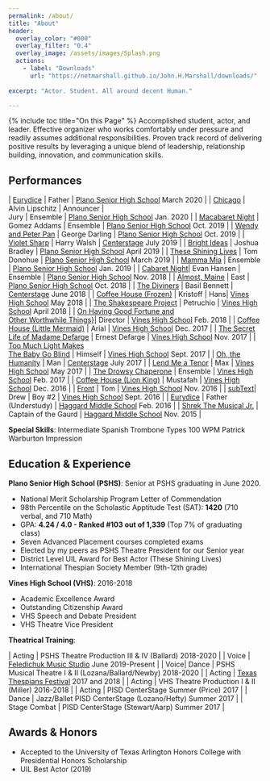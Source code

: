 ```yaml
---
permalink: /about/
title: "About"
header:
  overlay_color: "#000"
  overlay_filter: "0.4"
  overlay_image: /assets/images/Splash.png
  actions:
    - label: "Downloads"
      url: "https://netmarshall.github.io/John.H.Marshall/downloads/"
    
excerpt: "Actor. Student. All around decent Human."

---
```

{% include toc title="On this Page" %}
Accomplished student, actor, and leader. Effective organizer who works comfortably under pressure and readily assumes additional responsibilities. Proven track record of delivering positive results by leveraging a unique blend of leadership, relationship building, innovation, and communication skills.

## Performances

| [Eurydice](https://netmarshall.github.io/John.H.Marshall/gallery/#eurydice) | Father | [Plano Senior High School](https://www.pshstheatre.com/about) March 2020 |
| [Chicago](https://netmarshall.github.io/John.H.Marshall/gallery/#chicago) | Alvin Lipschitz \| Announcer \| <br>Jury \| Ensemble | [Plano Senior High School](https://www.pshstheatre.com/about) Jan. 2020 |
| [Macabaret Night](https://netmarshall.github.io/John.H.Marshall/gallery/#macabaret-night) | Gomez Addams \| Ensemble | [Plano Senior High School](https://www.pshstheatre.com/about) Oct. 2019 |
| [Wendy and Peter Pan](https://netmarshall.github.io/John.H.Marshall/gallery/#wendy-and-peter-pan) | George Darling | [Plano Senior High School](https://www.pshstheatre.com/about) Oct. 2019 |
| [Violet Sharp](https://netmarshall.github.io/John.H.Marshall/gallery/#violet-sharp) | Harry Walsh | [Centerstage](https://www.pisd.edu/Page/19755) July 2019 |
| [Bright Ideas](https://netmarshall.github.io/John.H.Marshall/gallery/#bright-ideas) | Joshua Bradley | [Plano Senior High School](https://www.pshstheatre.com/about) April 2019 |
| [These Shining Lives](https://netmarshall.github.io/John.H.Marshall/gallery/#these-shining-lives) | Tom Donohue | [Plano Senior High School](https://www.pshstheatre.com/about) March 2019 |
| [Mamma Mia](https://netmarshall.github.io/John.H.Marshall/gallery/#mamma-mia) | Ensemble | [Plano Senior High School](https://www.pshstheatre.com/about) Jan. 2019 |
| [Cabaret Night](https://netmarshall.github.io/John.H.Marshall/gallery/#cabaret-night)| Evan Hansen \| Ensemble | [Plano Senior High School](https://www.pshstheatre.com/about) Nov. 2018 |
| [Almost, Maine](https://netmarshall.github.io/John.H.Marshall/gallery/#almost-main) | East | [Plano Senior High School](https://www.pshstheatre.com/about) Oct. 2018 |
| [The Diviners](https://netmarshall.github.io/John.H.Marshall/gallery/#the-diviners) | Basil Bennett  | [Centerstage](https://www.pisd.edu/Page/19755) June 2018 |
| [Coffee House (Frozen)](https://netmarshall.github.io/John.H.Marshall/gallery/#coffee-house-frozen) | Kristoff \| Hans| [Vines High School](https://www.pisd.edu/Page/15110#calendar72951/20200216/month) May 2018 |
| [The Shakespeare Project](https://netmarshall.github.io/John.H.Marshall/gallery/#the-shakespeare-project) | Petruchio | [Vines High School](https://www.pisd.edu/Page/15110#calendar72951/20200216/month) April 2018 |
| [On Having Good Fortune and <br>Other Worthwhile Things}](https://netmarshall.github.io/John.H.Marshall/gallery/#on-having-good-fortune-and-other-worthwhile-things)| Director | [Vines High School](https://www.pisd.edu/Page/15110#calendar72951/20200216/month) Feb. 2018 |
| [Coffee House (Little Mermaid)](https://netmarshall.github.io/John.H.Marshall/gallery/#coffee-house-little-mermaid) | Arial | [Vines High School](https://www.pisd.edu/Page/15110#calendar72951/20200216/month) Dec. 2017 |
| [The Secret Life of Madame Defarge](https://netmarshall.github.io/John.H.Marshall/gallery/#the-secret-life-of-maddame-defarge) | Ernest Defarge | [Vines High School](https://www.pisd.edu/Page/15110#calendar72951/20200216/month) Nov. 2017 |
| [Too Much Light Makes <br>The Baby Go Blind](https://netmarshall.github.io/John.H.Marshall/gallery/#too-much-light-makes-the-baby-go-blind) | Himself | [Vines High School](https://www.pisd.edu/Page/15110#calendar72951/20200216/month) Sept. 2017 |
| [Oh, the Humanity](https://netmarshall.github.io/John.H.Marshall/gallery/#oh-the-humanity) | Man | [Centerstage](https://www.pisd.edu/Page/19755) July 2017 |
| [Lend Me a Tenor](https://netmarshall.github.io/John.H.Marshall/gallery/#lend-me-a-tenor) | Max | [Vines High School](https://www.pisd.edu/Page/15110#calendar72951/20200216/month) May 2017 |
| [The Drowsy Chaperone](https://netmarshall.github.io/John.H.Marshall/gallery/#the-drowsey-chaperone) | Ensemble  | [Vines High School](https://www.pisd.edu/Page/15110#calendar72951/20200216/month) Feb. 2017 |
| [Coffee House (Lion King)](https://netmarshall.github.io/John.H.Marshall/gallery/#coffee-house-lion-king) | Mustafah | [Vines High School](https://www.pisd.edu/Page/15110#calendar72951/20200216/month) Dec. 2016 |
| [Front](https://netmarshall.github.io/John.H.Marshall/gallery/#front) | Tom  | [Vines High School](https://www.pisd.edu/Page/15110#calendar72951/20200216/month) Nov. 2016 |
| [subText](https://netmarshall.github.io/John.H.Marshall/gallery/#subtext)| Drew \| Boy #2  | [Vines High School](https://www.pisd.edu/Page/15110#calendar72951/20200216/month) Sept. 2016 |
| [Eurydice](https://netmarshall.github.io/John.H.Marshall/gallery/#eurydice-1) | Father (Understudy) | [Haggard Middle School](https://sites.google.com/Pisd.edu/haggardtheatre) Feb. 2016 |
| [Shrek The Musical Jr.](https://netmarshall.github.io/John.H.Marshall/gallery/#shrek-the-musical-jr) | Captain of the Gaurd | [Haggard Middle School](https://sites.google.com/Pisd.edu/haggardtheatre) Nov. 2015 |

**Special Skills**: <a class="btn btn--primary">Intermediate Spanish</a> <a class="btn btn--primary">Trombone</a> <a class="btn btn--primary">Types 100 WPM</a> <a class="btn btn--primary">Patrick Warburton Impression</a>

## Education & Experience

**Plano Senior High School (PSHS)**: Senior at PSHS graduating in June 2020. 
* National Merit Scholarship Program Letter of Commendation 
* 98th Percentile on the Scholastic Apptitude Test (SAT): **1420** (710 verbal, and 710 Math)
* GPA: **4.24 / 4.0 - Ranked #103 out of 1,339** (Top 7% of graduating class)
* Seven Advanced Placement courses completed exams 
* Elected by my peers as PSHS Theatre President for our Senior year 
* District Level UIL Award for Best Actor (These Shining Lives)
* International Thespian Society Member (9th-12th grade)

**Vines High School (VHS)**: 2016-2018
* Academic Excellence Award
* Outstanding Citizenship Award
* VHS Speech and Debate President
* VHS Theatre Vice President

**Theatrical Training**:

| Acting | PSHS Theatre Production  III & IV (Ballard) 2018-2020 |
| Voice | [Feledichuk Music Studio](https://feledichuk.musicteachershelper.com/Introduction) June 2019-Present |
| Voice\| Dance | PSHS Musical Theatre  I & II (Lozana/Ballard/Newby) 2018-2020 |
| Acting | [Texas Thespians Festival](https://www.texasthespians.org/) 2017 and 2018 |
| Acting | VHS Theatre Production  I & II (Miller) 2016-2018 |
| Acting | PISD CenterStage Summer (Price) 2017 |
| Dance | Jazz/Ballet PISD CenterStage (Lozano/Hefty) Summer 2017 |
| Stage Combat | PISD CenterStage (Stewart/Aarp) Summer 2017 |


## Awards & Honors
* Accepted to the University of Texas Arlington Honors College with Presidential Honors Scholarship
* UIL Best Actor (2019)




